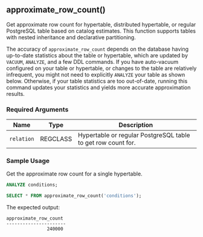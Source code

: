 ## approximate_row_count()

Get approximate row count for hypertable, distributed hypertable, or regular PostgreSQL table based on catalog estimates.
This function supports tables with nested inheritance and declarative partitioning.

The accuracy of `approximate_row_count` depends on the database having up-to-date statistics about the table or hypertable, which are updated by `VACUUM`, `ANALYZE`, and a few DDL commands. If you have auto-vacuum configured on your table or hypertable, or changes to the table are relatively infrequent, you might not need to explicitly `ANALYZE` your table as shown below. Otherwise, if your table statistics are too out-of-date, running this command updates your statistics and yields more accurate approximation results.

### Required Arguments

|Name|Type|Description|
|---|---|---|
| `relation` | REGCLASS | Hypertable or regular PostgreSQL table to get row count for. |

### Sample Usage

Get the approximate row count for a single hypertable.
```sql
ANALYZE conditions;

SELECT * FROM approximate_row_count('conditions');
```

The expected output:
```
approximate_row_count
----------------------
               240000
```
